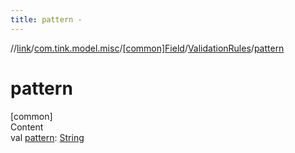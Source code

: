 ```yaml
---
title: pattern -
---
```

//[link](../../../index.md)/[com.tink.model.misc](../../index.md)/[[common]Field](../index.md)/[ValidationRules](index.md)/[pattern](pattern.md)



# pattern  
[common]  
Content  
val [pattern](pattern.md): [String](https://kotlinlang.org/api/latest/jvm/stdlib/kotlin/-string/index.html)  



